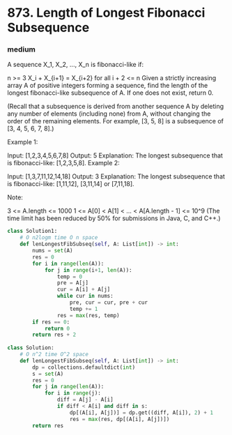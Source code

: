 # 873. Length of Longest Fibonacci Subsequence
### medium
A sequence X_1, X_2, ..., X_n is fibonacci-like if:

n >= 3
X_i + X_{i+1} = X_{i+2} for all i + 2 <= n
Given a strictly increasing array A of positive integers forming a sequence, find the length of the longest fibonacci-like subsequence of A.  If one does not exist, return 0.

(Recall that a subsequence is derived from another sequence A by deleting any number of elements (including none) from A, without changing the order of the remaining elements.  For example, [3, 5, 8] is a subsequence of [3, 4, 5, 6, 7, 8].)

 

Example 1:

Input: [1,2,3,4,5,6,7,8]
Output: 5
Explanation:
The longest subsequence that is fibonacci-like: [1,2,3,5,8].
Example 2:

Input: [1,3,7,11,12,14,18]
Output: 3
Explanation:
The longest subsequence that is fibonacci-like:
[1,11,12], [3,11,14] or [7,11,18].
 

Note:

3 <= A.length <= 1000
1 <= A[0] < A[1] < ... < A[A.length - 1] <= 10^9
(The time limit has been reduced by 50% for submissions in Java, C, and C++.)

```python
class Solution1:
    # O n2logm time O n space
    def lenLongestFibSubseq(self, A: List[int]) -> int:
        nums = set(A)
        res = 0
        for i in range(len(A)):
            for j in range(i+1, len(A)):
                temp = 0
                pre = A[j]
                cur = A[i] + A[j]
                while cur in nums:
                    pre, cur = cur, pre + cur
                    temp += 1
                res = max(res, temp)
        if res == 0:
            return 0
        return res + 2
    
class Solution:
    # O n^2 time O^2 space
    def lenLongestFibSubseq(self, A: List[int]) -> int:
        dp = collections.defaultdict(int)
        s = set(A)
        res = 0
        for j in range(len(A)):
            for i in range(j):
                diff = A[j] - A[i]
                if diff < A[i] and diff in s:
                    dp[(A[i], A[j])] = dp.get((diff, A[i]), 2) + 1
                    res = max(res, dp[(A[i], A[j])])
        return res
```